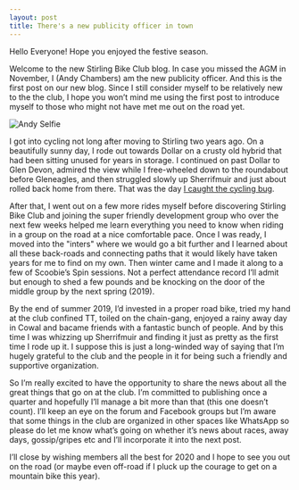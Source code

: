 ```yaml
---
layout: post
title: There's a new publicity officer in town
---
```


Hello Everyone! Hope you enjoyed the festive season.

Welcome to the new Stirling Bike Club blog. In case you missed the AGM
in November, I (Andy Chambers) am the new publicity officer. And this
is the first post on our new blog. Since I still consider myself to be
relatively new to the the club, I hope you won’t mind me using the first
post to introduce myself to those who might not have met me out on the
road yet.

![Andy Selfie](https://avatars3.githubusercontent.com/u/48030?s=250)

I got into cycling not long after moving to Stirling two years ago. On
a beautifully sunny day, I rode out towards Dollar on a crusty old
hybrid that had been sitting unused for years in storage. I continued
on past Dollar to Glen Devon, admired the view while I free-wheeled
down to the roundabout before Gleneagles, and then struggled slowly up
Sherrifmuir and just about rolled back home from there. That was the day [I
caught the cycling bug](https://www.strava.com/activities/1626983093).

After that, I went out on a few more rides myself before discovering
Stirling Bike Club and joining the super friendly development group
who over the next few weeks helped me learn everything you need to
know when riding in a group on the road at a nice comfortable
pace. Once I was ready, I moved into the "inters" where we would go a
bit further and I learned about all these back-roads and connecting
paths that it would likely have taken years for me to find on my
own. Then winter came and I made it along to a few of Scoobie’s Spin
sessions. Not a perfect attendance record I’ll admit but enough to shed
a few pounds and be knocking on the door of the middle group by the next
spring (2019).

By the end of summer 2019, I’d invested in a proper road bike, tried
my hand at the club confined TT, toiled on the chain-gang, enjoyed a
rainy away day in Cowal and bacame friends with a fantastic bunch of
people. And by this time I was whizzing up Sherrifmuir and finding it
just as pretty as the first time I rode up it. I suppose this is just
a long-winded way of saying that I’m hugely grateful to the club and
the people in it for being such a friendly and supportive
organization.

So I’m really excited to have the opportunity to share the news about
all the great things that go on at the club. I’m committed to
publishing once a quarter and hopefully I’ll manage a bit more than
that (this one doesn’t count). I’ll keep an eye on the forum and
Facebook groups but I’m aware that some things in the club are
organized in other spaces like WhatsApp so please do let me know
what’s going on whether it’s news about races, away days,
gossip/gripes etc and I’ll incorporate it into the next post.

I’ll close by wishing members all the best for 2020 and I hope to see
you out on the road (or maybe even off-road if I pluck up the courage
to get on a mountain bike this year). 

